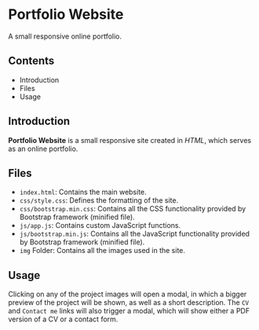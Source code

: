 # Portfolio Website

A small responsive online portfolio.

## Contents

- Introduction
- Files
- Usage

## Introduction

**Portfolio Website** is a small responsive site created in *HTML*, which serves as an online portfolio.

## Files

- `index.html`: Contains the main website.
- `css/style.css`: Defines the formatting of the site.
- `css/bootstrap.min.css`: Contains all the CSS functionality provided by Bootstrap framework (minified file). 
- `js/app.js`: Contains custom JavaScript functions.
- `js/bootstrap.min.js`: Contains all the JavaScript functionality provided by Bootstrap framework (minified file).
- `img` Folder: Contains all the images used in the site. 

## Usage

Clicking on any of the project images will open a modal, in which a bigger preview of the project will be shown, as well as a short description. The `CV` and `Contact me` links will also trigger a modal, which will show either a PDF version of a CV or a contact form.